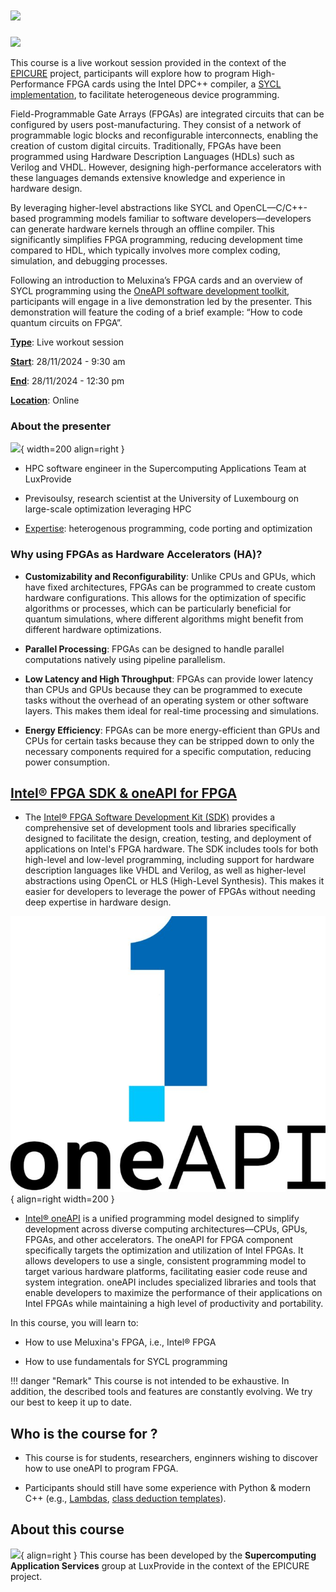 # ![](https://epicure-hpc.eu/wp-content/uploads/2024/05/Logo_Verde_Preto.svg#373)

![](https://epicure-hpc.eu/wp-content/uploads/2024/10/BG_Shape_Intro_V2.svg#684)

This course is a live workout session provided in the context of the [EPICURE](https://epicure-hpc.eu/) project, participants will explore how to program High-Performance FPGA cards using the Intel DPC++ compiler, a [SYCL implementation](https://www.khronos.org/sycl/), to facilitate heterogeneous device programming. 

Field-Programmable Gate Arrays (FPGAs) are integrated circuits that can be configured by users post-manufacturing. They consist of a network of programmable logic blocks and reconfigurable interconnects, enabling the creation of custom digital circuits. Traditionally, FPGAs have been programmed using Hardware Description Languages (HDLs) such as Verilog and VHDL. However, designing high-performance accelerators with these languages demands extensive knowledge and experience in hardware design. 

By leveraging higher-level abstractions like SYCL and OpenCL—C/C++-based programming models familiar to software developers—developers can generate hardware kernels through an offline compiler. This significantly simplifies FPGA programming, reducing development time compared to HDL, which typically involves more complex coding, simulation, and debugging processes. 

Following an introduction to Meluxina’s FPGA cards and an overview of SYCL programming using the [OneAPI software development toolkit](https://www.intel.com/content/www/us/en/developer/tools/oneapi/overview.html), participants will engage in a live demonstration led by the presenter. This demonstration will feature the coding of a brief example: “How to code quantum circuits on FPGA”. 

**<u>Type</u>**: Live workout session 

**<u>Start</u>**: 28/11/2024 - 9:30 am 

**<u>End</u>**: 28/11/2024 - 12:30 pm 

**<u>Location</u>**: Online 

### About the presenter

![](https://media.licdn.com/dms/image/v2/D4E03AQFwfEe-rgb_wA/profile-displayphoto-shrink_800_800/profile-displayphoto-shrink_800_800/0/1713958159270?e=1736380800&v=beta&t=fzuBqigMusaaw5X3fq2JMWA0e79vkh5Oq1rMaZqmymo){ width=200 align=right }

* HPC software engineer in the Supercomputing Applications Team at LuxProvide

* Previsoulsy, research scientist at the University of Luxembourg on large-scale optimization leveraging HPC

* <u>Expertise</u>: heterogenous programming, code porting and optimization


### Why using FPGAs as Hardware Accelerators (HA)?

- **Customizability and Reconfigurability**: Unlike CPUs and GPUs, which have fixed architectures, FPGAs can be programmed to create custom hardware configurations. This allows for the optimization of specific algorithms or processes, which can be particularly beneficial for quantum simulations, where different algorithms might benefit from different hardware optimizations.

- **Parallel Processing**: FPGAs can be designed to handle parallel computations natively using pipeline parallelism.

- **Low Latency and High Throughput**: FPGAs can provide lower latency than CPUs and GPUs because they can be programmed to execute tasks without the overhead of an operating system or other software layers. This makes them ideal for real-time processing and simulations.

- **Energy Efficiency**: FPGAs can be more energy-efficient than GPUs and CPUs for certain tasks because they can be stripped down to only the necessary components required for a specific computation, reducing power consumption.

## [Intel® FPGA SDK & oneAPI for FPGA](https://www.intel.com/content/www/us/en/developer/tools/oneapi/toolkits.html#gs.3c0top) 

- The [Intel® FPGA Software Development Kit (SDK)](https://www.intel.com/content/www/us/en/docs/programmable/683846/22-4/overview.html) provides a comprehensive set of development tools and libraries specifically designed to facilitate the design, creation, testing, and deployment of applications on Intel's FPGA hardware. The SDK includes tools for both high-level and low-level programming, including support for hardware description languages like VHDL and Verilog, as well as higher-level abstractions using OpenCL or HLS (High-Level Synthesis). This makes it easier for developers to leverage the power of FPGAs without needing deep expertise in hardware design.

![](./images/Intel-oneAPI-logo-686x600.jpg){ align=right width=200 }

- [Intel® oneAPI](https://www.intel.com/content/www/us/en/developer/tools/oneapi/toolkits.html#gs.3c0top) is a unified programming model designed to simplify development across diverse computing architectures—CPUs, GPUs, FPGAs, and other accelerators. The oneAPI for FPGA component specifically targets the optimization and utilization of Intel FPGAs. It allows developers to use a single, consistent programming model to target various hardware platforms, facilitating easier code reuse and system integration. oneAPI includes specialized libraries and tools that enable developers to maximize the performance of their applications on Intel FPGAs while maintaining a high level of productivity and portability.

In this course, you will learn to:

- How to use Meluxina's FPGA, i.e., Intel® FPGA

- How to use fundamentals for SYCL programming

!!! danger "Remark"
    This course is not intended to be exhaustive. In addition, the described tools and features are constantly evolving. We try our best to keep it up to date. 

## Who is the course for ?

- This course is for students, researchers, enginners wishing to discover how to use oneAPI to program FPGA. 

- Participants should still have some experience with Python & modern C++ (e.g., [Lambdas](https://en.cppreference.com/w/cpp/language/lambda), [class deduction templates](https://en.cppreference.com/w/cpp/language/class_template_argument_deduction)).

## About this course

![](https://epicure-hpc.eu/wp-content/uploads/2024/05/Logo_Verde_Preto.svg#373){ align=right }
This course has been developed by the **Supercomputing Application Services** group at LuxProvide in the context of the EPICURE project.



